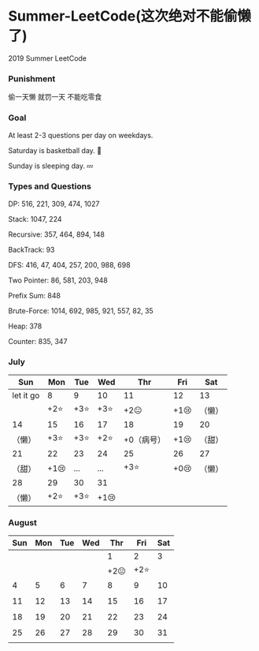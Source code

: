 # Summer-LeetCode(这次绝对不能偷懒了)
2019 Summer LeetCode

### Punishment
偷一天懒
就罚一天
不能吃零食 

### Goal 
At least 2-3 questions per day on weekdays.

Saturday is basketball day. :basketball:

Sunday is sleeping day. :zzz:

### Types and Questions
DP: 516, 221, 309, 474, 1027

Stack: 1047, 224

Recursive: 357, 464, 894, 148

BackTrack: 93

DFS: 416, 47, 404, 257, 200, 988, 698

Two Pointer: 86, 581, 203, 948

Prefix Sum: 848

Brute-Force: 1014, 692, 985, 921, 557, 82, 35

Heap: 378

Counter: 835, 347

### July

|   Sun   | Mon | Tue | Wed | Thr | Fri | Sat |
|---------|-----|-----|-----|-----|-----|-----|
|let it go|  8  |  9  |  10 |  11 |  12 |  13 |
|         |+2:star:|+3:star:|+3:star:|+2:neutral_face:|+1:cry:|（懒）|
|    14   |  15 |  16 |  17 |  18 |  19 |  20 |
|（懒）|+3:star:|+3:star:|+2:star:|+0（病号）|+1:cry:|（甜）|
|    21   |  22 |  23 |  24 |  25 |  26 |  27 |
|（甜）|+1:cry:|...|...|+3:star:|+0:cry:|（懒）|
|    28   |  29 |  30 |  31 |     |     |     |
|（懒）|+2:star:|+3:star:|+1:cry:|     |     |     |

### August

|   Sun   | Mon | Tue | Wed | Thr | Fri | Sat |
|---------|-----|-----|-----|-----|-----|-----|
|         |     |     |     |  1  |  2  |  3  |
| | | | |+2:neutral_face:|+2:star:| |
|    4    |  5  |  6  |  7  |  8  |  9  |  10 |
| | | | | | | |
|    11   |  12 |  13 |  14 |  15 |  16 |  17 |
| | | | | | | |
|    18   |  19 |  20 |  21 |  22 |  23 |  24 |
| | | | | | | |
|    25   |  26 |  27 |  28 |  29 |  30 |  31 |
| | | | | | | |

